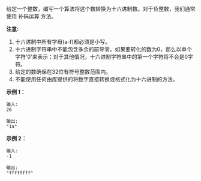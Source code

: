给定一个整数，编写一个算法将这个数转换为十六进制数。对于负整数，我们通常使用 补码运算 方法。

**注意:**

1. 十六进制中所有字母(a-f)都必须是小写。
1. 十六进制字符串中不能包含多余的前导零。如果要转化的数为0，那么以单个字符'0'来表示；对于其他情况，十六进制字符串中的第一个字符将不会是0字符。 
1. 给定的数确保在32位有符号整数范围内。
1. 不能使用任何由库提供的将数字直接转换或格式化为十六进制的方法。

**示例 1：**
```
输入:
26

输出:
"1a"
```
**示例 2：**
```
输入:
-1

输出:
"ffffffff"
```